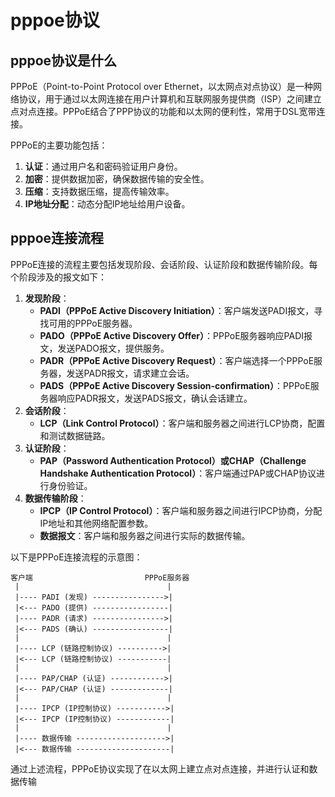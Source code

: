 # pppoe协议



## pppoe协议是什么

PPPoE（Point-to-Point Protocol over Ethernet，以太网点对点协议）是一种网络协议，用于通过以太网连接在用户计算机和互联网服务提供商（ISP）之间建立点对点连接。PPPoE结合了PPP协议的功能和以太网的便利性，常用于DSL宽带连接。

PPPoE的主要功能包括：

1. **认证**：通过用户名和密码验证用户身份。
2. **加密**：提供数据加密，确保数据传输的安全性。
3. **压缩**：支持数据压缩，提高传输效率。
4. **IP地址分配**：动态分配IP地址给用户设备。



## pppoe连接流程

PPPoE连接的流程主要包括发现阶段、会话阶段、认证阶段和数据传输阶段。每个阶段涉及的报文如下：

1. **发现阶段**：
   - **PADI（PPPoE Active Discovery Initiation）**：客户端发送PADI报文，寻找可用的PPPoE服务器。
   - **PADO（PPPoE Active Discovery Offer）**：PPPoE服务器响应PADI报文，发送PADO报文，提供服务。
   - **PADR（PPPoE Active Discovery Request）**：客户端选择一个PPPoE服务器，发送PADR报文，请求建立会话。
   - **PADS（PPPoE Active Discovery Session-confirmation）**：PPPoE服务器响应PADR报文，发送PADS报文，确认会话建立。
2. **会话阶段**：
   - **LCP（Link Control Protocol）**：客户端和服务器之间进行LCP协商，配置和测试数据链路。
3. **认证阶段**：
   - **PAP（Password Authentication Protocol）或CHAP（Challenge Handshake Authentication Protocol）**：客户端通过PAP或CHAP协议进行身份验证。
4. **数据传输阶段**：
   - **IPCP（IP Control Protocol）**：客户端和服务器之间进行IPCP协商，分配IP地址和其他网络配置参数。
   - **数据报文**：客户端和服务器之间进行实际的数据传输。

以下是PPPoE连接流程的示意图：

```shell
客户端             			PPPoE服务器
 |                 				   |
 |---- PADI (发现) ---------------->|
 |<--- PADO (提供) -----------------|
 |---- PADR (请求) ---------------->|
 |<--- PADS (确认) -----------------|
 |                 				   |
 |---- LCP (链路控制协议) ---------->|
 |<--- LCP (链路控制协议) -----------|
 |                 				   |
 |---- PAP/CHAP (认证) ------------>|
 |<--- PAP/CHAP (认证) -------------|
 |                 				   |
 |---- IPCP (IP控制协议) ----------->|
 |<--- IPCP (IP控制协议) ------------|
 |                 				   |
 |---- 数据传输 -------------------->|
 |<--- 数据传输 ---------------------|
```

通过上述流程，PPPoE协议实现了在以太网上建立点对点连接，并进行认证和数据传输